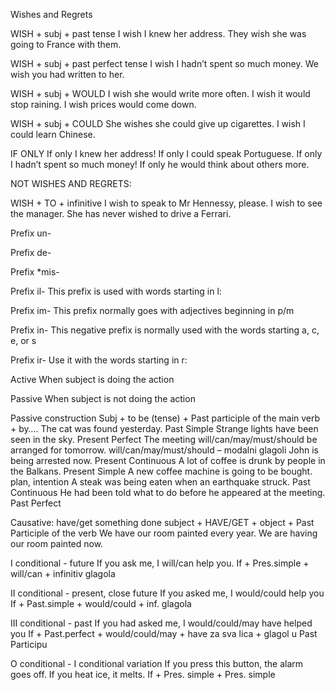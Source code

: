 Wishes and Regrets

WISH  + subj + past tense
I wish I  knew  her address.
They wish she  was going  to France with them.

WISH  + subj +   past perfect tense 
I wish I  hadn’t spent  so much money.
We wish you  had written  to her.

WISH + subj +  WOULD
I wish she  would  write  more often.
I wish  it  would stop raining.
I wish  prices  would come down.

WISH  + subj +  COULD
She wishes she  could  give up  cigarettes.
I wish I  could learn  Chinese.

IF ONLY
If only  I knew her address!
If only  I could speak Portuguese.
If only  I hadn’t spent so much money!
If only  he would think about others more.

NOT WISHES AND REGRETS:

WISH + TO + infinitive
I wish to speak to Mr Hennessy, please. 
I wish to see the manager.
She has never wished to drive a Ferrari. 


Prefix un-

Prefix de-

Prefix *mis-

Prefix il-
This prefix is used with words starting in l:

Prefix im-
This prefix normally goes with adjectives beginning in p/m

Prefix in-
This negative prefix is normally used with the words starting a, c, e, or s

Prefix ir-
Use it with the words starting in r:

Active
When subject is doing the action

Passive
When subject is not doing the action

Passive construction
Subj + to be (tense) + Past participle of the main verb + by….
The cat was found yesterday. Past Simple
Strange lights have been seen in the sky. Present Perfect
The meeting will/can/may/must/should be arranged for tomorrow. will/can/may/must/should – modalni glagoli
John is being arrested now. Present Continuous
A lot of coffee is drunk by people in the Balkans. Present Simple
A new coffee machine is going to be bought. plan, intention
A steak was being eaten when an earthquake struck. Past Continuous
He had been told what to do before he appeared at the meeting. Past Perfect


Causative: have/get something done
subject + HAVE/GET + object + Past Participle of the verb
We have our room painted every year.
We are having our room painted now.


I conditional - future
If you ask me, I will/can help you.
If + Pres.simple + will/can + infinitiv glagola

II conditional - present, close future
If you asked me, I would/could help you
If + Past.simple + would/could + inf. glagola

III conditional - past
If you had asked me, I would/could/may have helped you
If + Past.perfect + would/could/may + have za sva lica + glagol u Past Participu

O conditional - I conditional variation
If you press this button, the alarm goes off.
If you heat ice, it melts.
If + Pres. simple + Pres. simple


